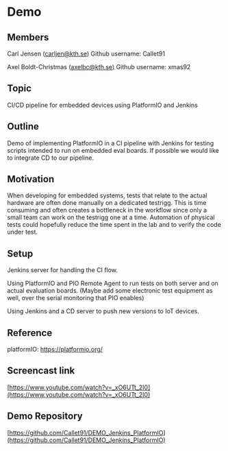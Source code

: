 # Demo

## Members 

Carl Jensen (carljen@kth.se) Github username: Callet91

Axel Boldt-Christmas (axelbc@kth.se) Github username: xmas92

## Topic
CI/CD pipeline for embedded devices using PlatformIO and Jenkins

## Outline
Demo of implementing PlatformIO in a CI pipeline with Jenkins for testing scripts intended to run on embedded eval boards. If possible we would like to integrate CD to our pipeline. 

## Motivation
When developing for embedded systems, tests that relate to the actual hardware are often done manually on a dedicated testrigg. This is time consuming and often creates a bottleneck in the workflow since only a small team can work on the testrigg one at a time. Automation of physical tests could hopefully reduce the time spent in the lab and to verify the code under test. 

## Setup
Jenkins server for handling the CI flow.

Using PlatformIO and PIO Remote Agent to run tests on both server and on actual evaluation boards. (Maybe add some electronic test equipment as well, over the serial monitoring that PIO enables)

Using Jenkins and a CD server to push new versions to IoT devices.

## Reference 
platformIO: https://platformio.org/ 

## Screencast link

[https://www.youtube.com/watch?v=_xO6UTt_2I0](https://www.youtube.com/watch?v=_xO6UTt_2I0)

## Demo Repository

[https://github.com/Callet91/DEMO_Jenkins_PlatformIO](https://github.com/Callet91/DEMO_Jenkins_PlatformIO)
